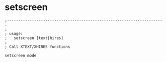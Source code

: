 # setscreen
	;----------------------------------------------------------------------
	;
	; usage:
	;	setscreen [text|hires]
	;
	; Call XTEXT/XHIRES functions

    setscreen mode